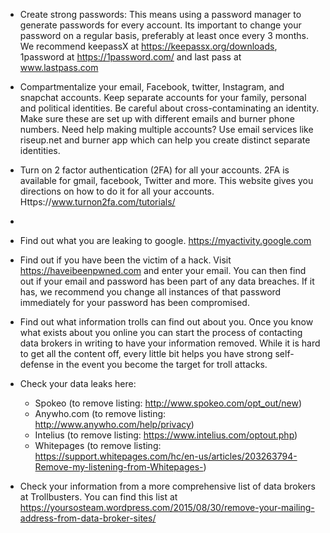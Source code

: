 * Create strong passwords: This means using a password manager to generate passwords for every account. Its important to change your password on a regular basis, preferably at least once every 3 months.  We recommend keepassX at https://keepassx.org/downloads, 1password at https://1password.com/ and last pass at www.lastpass.com
 
* Compartmentalize your email, Facebook, twitter, Instagram, and snapchat accounts.  Keep separate accounts for your family, personal and political identities.  Be careful about cross-contaminating an identity.  Make sure these are set up with different emails and burner phone numbers.  Need help making multiple accounts?  Use email services like riseup.net and burner app which can help you create distinct separate identities. 
 
* Turn on 2 factor authentication (2FA) for all your accounts.  2FA is available for gmail, facebook, Twitter and more.  This website gives you directions on how to do it for all your accounts. Https://www.turnon2fa.com/tutorials/
* 
* Find out what you are leaking to google. https://myactivity.google.com
 
* Find out if you have been the victim of a hack. Visit https://haveibeenpwned.com and enter your email.  You can then find out if your email and password has been part of any data breaches. If it has, we recommend you change all instances of that password immediately for your password has been compromised.  

* Find out what information trolls can find out about you.  Once you know what exists about you online you can start the process of contacting data brokers in writing to have your information removed.  While it is hard to get all the content off, every little bit helps you have strong self-defense in the event you become the target for troll attacks. 
 
* Check your data leaks here:
 
  * Spokeo (to remove listing: http://www.spokeo.com/opt_out/new)
  * Anywho.com (to remove listing: http://www.anywho.com/help/privacy)
  * Intelius (to remove listing: https://www.intelius.com/optout.php)
  * Whitepages (to remove listing: https://support.whitepages.com/hc/en-us/articles/203263794-Remove-my-listening-from-Whitepages-)
 
* Check your information from a more comprehensive list of data brokers at Trollbusters.  You can find this list at https://yoursosteam.wordpress.com/2015/08/30/remove-your-mailing-address-from-data-broker-sites/
